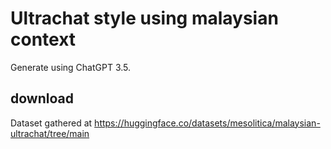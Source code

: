 # Ultrachat style using malaysian context

Generate using ChatGPT 3.5.

## download

Dataset gathered at https://huggingface.co/datasets/mesolitica/malaysian-ultrachat/tree/main